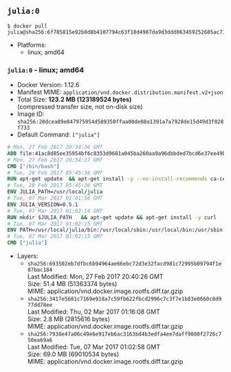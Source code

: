 ## `julia:0`

```console
$ docker pull julia@sha256:6f785815e92b8d8b4107794c63f18d4987da9d3ddd063459252685ac7113d09b
```

-	Platforms:
	-	linux; amd64

### `julia:0` - linux; amd64

-	Docker Version: 1.12.6
-	Manifest MIME: `application/vnd.docker.distribution.manifest.v2+json`
-	Total Size: **123.2 MB (123189524 bytes)**  
	(compressed transfer size, not on-disk size)
-	Image ID: `sha256:20dcea89e847975954d589350ffaa00de08a1391a7a7928de15d49d3f028f733`
-	Default Command: `["julia"]`

```dockerfile
# Mon, 27 Feb 2017 20:34:36 GMT
ADD file:41ac8d85ee35954bf6c8353d9681a045ba260aa9a96dbbded7bcd6e37ee49bea in / 
# Mon, 27 Feb 2017 20:34:37 GMT
CMD ["/bin/bash"]
# Tue, 28 Feb 2017 05:45:36 GMT
RUN apt-get update 	&& apt-get install -y --no-install-recommends ca-certificates 	&& rm -rf /var/lib/apt/lists/*
# Tue, 28 Feb 2017 05:45:36 GMT
ENV JULIA_PATH=/usr/local/julia
# Tue, 07 Mar 2017 01:01:56 GMT
ENV JULIA_VERSION=0.5.1
# Tue, 07 Mar 2017 01:02:14 GMT
RUN mkdir $JULIA_PATH 	&& apt-get update && apt-get install -y curl 	&& curl -sSL "https://julialang.s3.amazonaws.com/bin/linux/x64/${JULIA_VERSION%[.-]*}/julia-${JULIA_VERSION}-linux-x86_64.tar.gz" -o julia.tar.gz 	&& curl -sSL "https://julialang.s3.amazonaws.com/bin/linux/x64/${JULIA_VERSION%[.-]*}/julia-${JULIA_VERSION}-linux-x86_64.tar.gz.asc" -o julia.tar.gz.asc 	&& export GNUPGHOME="$(mktemp -d)" 	&& gpg --keyserver ha.pool.sks-keyservers.net --recv-keys 3673DF529D9049477F76B37566E3C7DC03D6E495 	&& gpg --batch --verify julia.tar.gz.asc julia.tar.gz 	&& rm -r "$GNUPGHOME" julia.tar.gz.asc 	&& tar -xzf julia.tar.gz -C $JULIA_PATH --strip-components 1 	&& rm -rf /var/lib/apt/lists/* julia.tar.gz*
# Tue, 07 Mar 2017 01:02:15 GMT
ENV PATH=/usr/local/julia/bin:/usr/local/sbin:/usr/local/bin:/usr/sbin:/usr/bin:/sbin:/bin
# Tue, 07 Mar 2017 01:02:15 GMT
CMD ["julia"]
```

-	Layers:
	-	`sha256:693502eb7dfbc6b94964ae66ebc72d3e32facd981c72995b09794f1e87bac184`  
		Last Modified: Mon, 27 Feb 2017 20:40:26 GMT  
		Size: 51.4 MB (51363374 bytes)  
		MIME: application/vnd.docker.image.rootfs.diff.tar.gzip
	-	`sha256:3417e5681c7169e918a7c59fb622fbcd2996c7c3f7e1b83e0660c8d977dd78ee`  
		Last Modified: Thu, 02 Mar 2017 01:16:08 GMT  
		Size: 2.8 MB (2815616 bytes)  
		MIME: application/vnd.docker.image.rootfs.diff.tar.gzip
	-	`sha256:7938e47a06c49e6e917eb6ac3163bd4b3edfa4ee7daff9080f2726c750ea69a6`  
		Last Modified: Tue, 07 Mar 2017 01:02:58 GMT  
		Size: 69.0 MB (69010534 bytes)  
		MIME: application/vnd.docker.image.rootfs.diff.tar.gzip
